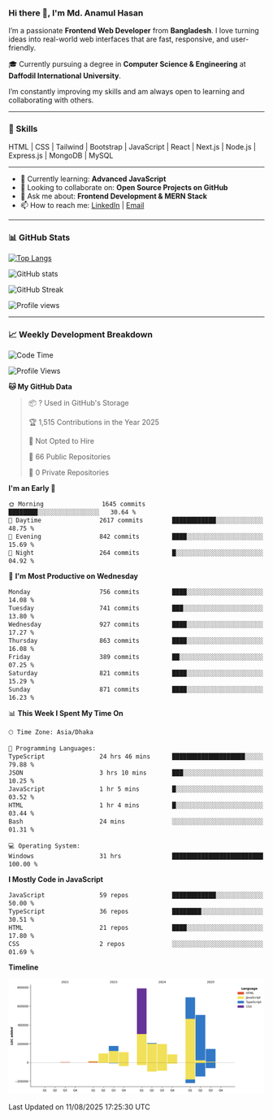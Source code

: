 ### Hi there 👋, I'm Md. Anamul Hasan

I’m a passionate **Frontend Web Developer** from **Bangladesh**. I love turning ideas into real-world web interfaces that are fast, responsive, and user-friendly.

🎓 Currently pursuing a degree in **Computer Science & Engineering** at **Daffodil International University**.

I’m constantly improving my skills and am always open to learning and collaborating with others.

---

### 🚀 Skills
HTML | CSS | Tailwind | Bootstrap | JavaScript | React | Next.js | Node.js | Express.js | MongoDB | MySQL 

---

- 🌱 Currently learning: **Advanced JavaScript**
- 👯 Looking to collaborate on: **Open Source Projects on GitHub**
- 💬 Ask me about: **Frontend Development & MERN Stack**
- 📫 How to reach me: [LinkedIn](https://www.linkedin.com/in/mdanamulhasan201) | [Email](mailto:anamulhasan3625@gmail.com)

---

### 📊 GitHub Stats

[![Top Langs](https://github-readme-stats.vercel.app/api/top-langs/?username=mdanamulhasan201&layout=compact)](https://github.com/anuraghazra/github-readme-stats)

![GitHub stats](https://github-readme-stats.vercel.app/api?username=mdanamulhasan201&show_icons=true&count_private=true&theme=tokyonight)

![GitHub Streak](https://streak-stats.demolab.com?user=mdanamulhasan201&theme=tokyonight)

![Profile views](https://gpvc.arturio.dev/mdanamulhasan201)

---

### 📈 Weekly Development Breakdown

<!--START_SECTION:waka-->
![Code Time](http://img.shields.io/badge/Code%20Time-551%20hrs%2050%20mins-blue)

![Profile Views](http://img.shields.io/badge/Profile%20Views-0-blue)

**🐱 My GitHub Data** 

> 📦 ? Used in GitHub's Storage 
 > 
> 🏆 1,515 Contributions in the Year 2025
 > 
> 🚫 Not Opted to Hire
 > 
> 📜 66 Public Repositories 
 > 
> 🔑 0 Private Repositories 
 > 
**I'm an Early 🐤** 

```text
🌞 Morning                1645 commits        ████████░░░░░░░░░░░░░░░░░   30.64 % 
🌆 Daytime                2617 commits        ████████████░░░░░░░░░░░░░   48.75 % 
🌃 Evening                842 commits         ████░░░░░░░░░░░░░░░░░░░░░   15.69 % 
🌙 Night                  264 commits         █░░░░░░░░░░░░░░░░░░░░░░░░   04.92 % 
```
📅 **I'm Most Productive on Wednesday** 

```text
Monday                   756 commits         ████░░░░░░░░░░░░░░░░░░░░░   14.08 % 
Tuesday                  741 commits         ███░░░░░░░░░░░░░░░░░░░░░░   13.80 % 
Wednesday                927 commits         ████░░░░░░░░░░░░░░░░░░░░░   17.27 % 
Thursday                 863 commits         ████░░░░░░░░░░░░░░░░░░░░░   16.08 % 
Friday                   389 commits         ██░░░░░░░░░░░░░░░░░░░░░░░   07.25 % 
Saturday                 821 commits         ████░░░░░░░░░░░░░░░░░░░░░   15.29 % 
Sunday                   871 commits         ████░░░░░░░░░░░░░░░░░░░░░   16.23 % 
```


📊 **This Week I Spent My Time On** 

```text
🕑︎ Time Zone: Asia/Dhaka

💬 Programming Languages: 
TypeScript               24 hrs 46 mins      ████████████████████░░░░░   79.88 % 
JSON                     3 hrs 10 mins       ███░░░░░░░░░░░░░░░░░░░░░░   10.25 % 
JavaScript               1 hr 5 mins         █░░░░░░░░░░░░░░░░░░░░░░░░   03.52 % 
HTML                     1 hr 4 mins         █░░░░░░░░░░░░░░░░░░░░░░░░   03.44 % 
Bash                     24 mins             ░░░░░░░░░░░░░░░░░░░░░░░░░   01.31 % 

💻 Operating System: 
Windows                  31 hrs              █████████████████████████   100.00 % 
```

**I Mostly Code in JavaScript** 

```text
JavaScript               59 repos            ████████████░░░░░░░░░░░░░   50.00 % 
TypeScript               36 repos            ████████░░░░░░░░░░░░░░░░░   30.51 % 
HTML                     21 repos            ████░░░░░░░░░░░░░░░░░░░░░   17.80 % 
CSS                      2 repos             ░░░░░░░░░░░░░░░░░░░░░░░░░   01.69 % 
```



**Timeline**

![Lines of Code chart](https://raw.githubusercontent.com/mdanamulhasan201/mdanamulhasan201/main/assets/bar_graph.png)


 Last Updated on 11/08/2025 17:25:30 UTC
<!--END_SECTION:waka-->

